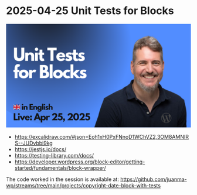 # 2025-04-25 Unit Tests for Blocks

[![](./thumbnail.png)](https://youtube.com/live/g0RIwZmD540)

- https://excalidraw.com/#json=Eoh1xH0PxFNnoD1WChVZ2,3OM8AMNIRS--JUDvbbi9kg
- https://jestjs.io/docs/
- https://testing-library.com/docs/
- https://developer.wordpress.org/block-editor/getting-started/fundamentals/block-wrapper/

The code worked in the session is available at:
https://github.com/juanma-wp/streams/tree/main/projects/copyright-date-block-with-tests
